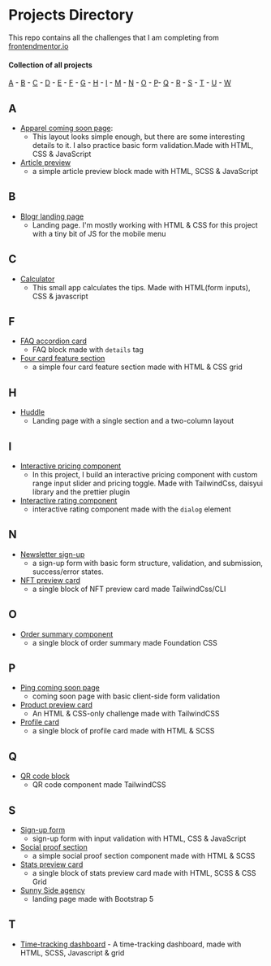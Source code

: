 # Projects Directory
This repo contains all the challenges that I am completing from [frontendmentor.io](https://www.frontendmentor.io/profile/PanuGr)

#### Collection of all projects

[A](#a) - [B](#b) - [C](#c) - [D](#d) - [E](#e) - [F](#f) - [G](#g) - [H](#h) - [I](#i) - [M](#m) - [N](#n) - [O](#o) - [P](#p)- [Q](#q) - [R](#r) - [S](#s) - [T](#t) - [U](#u) - [W](#w)

## A <a id="a"></a>

- [Apparel coming soon page](./newbie/Apparel-coming-soon/):
  - This layout looks simple enough, but there are some interesting details to it. I also practice basic form validation.Made with HTML, CSS & JavaScript
- [Article preview](./newbie/article-component/)
  - a simple article preview block made with HTML, SCSS & JavaScript

## B <a id="b"></a>

- [Blogr landing page](./junior/blog-landing-page/)
  - Landing page. I'm mostly working with HTML & CSS for this project with a tiny bit of JS for the mobile menu

## C <a id="c"></a>

- [Calculator](./junior/tip-calculator/)
    - This small app calculates the tips. Made with HTML(form inputs), CSS & javascript

<!-- ## D <a id="d"></a>

## E <a id="e"></a>
 -->

## F <a id="f"></a>

- [FAQ accordion card](./newbie/faq-accordion/)
  - FAQ block made with `details` tag
- [Four card feature section](./newbie/four-cards/)
  - a simple four card feature section made with HTML & CSS grid

<!-- ## G <a id="g"></a>
 -->

## H <a id="h"></a>

- [Huddle](./newbie/Huddle-landing-page/)
  - Landing page with a single section and a two-column layout

## I <a id="i"></a>

- [Interactive pricing component](./junior/interactive-pricing-component/)
  - In this project, I build an interactive pricing component with custom range input slider and pricing toggle. Made with TailwindCss, daisyui library and the prettier plugin
- [Interactive rating component](./newbie/interactive-rating-component/)
  - interactive rating component made with the `dialog` element

<!-- ## M <a id="m"></a>
 -->

## N <a id="n"></a>

- [Newsletter sign-up](./newbie/ntf-card/)
  - a sign-up form with basic form structure, validation, and submission, success/error states.
- [NFT preview card](./newbie/ntf-card/)
  - a single block of NFT preview card made TailwindCss/CLI

## O <a id="o"></a>

- [Order summary component](./newbie/order-summary-component/)
  - a single block of order summary made Foundation CSS

## P <a id="p"></a>

- [Ping coming soon page](./newbie/Ping-lunching-soon/)
  - coming soon page with basic client-side form validation
- [Product preview card](./newbie/product-preview-card-component/)
  - An HTML & CSS-only challenge made with TailwindCSS
- [Profile card](./newbie/profile-card-component/)
  - a single block of profile card made with HTML & SCSS

## Q <a id="q"></a>

- [QR code block](./newbie/qr-component/)
  - QR code component made TailwindCSS

<!-- ## R <a id="r"></a> -->

## S <a id="s"></a>

- [Sign-up form](./newbie/signup-form/)
  - sign-up form with input validation with HTML, CSS & JavaScript
- [Social proof section](./newbie/social-proof/)
  - a simple social proof section component made with HTML & SCSS
- [Stats preview card](./newbie/stats-preview-card/)
  - a single block of stats preview card made with HTML, SCSS & CSS Grid
- [Sunny Side agency](./junior/sunnyside-page/)
  - landing page made with Bootstrap 5

## T <a id="t"></a>

- [Time-tracking dashboard](./junior/time-tracking-dashboard/) - A time-tracking dashboard, made with HTML, SCSS, Javascript & grid
<!-- ## U <a id="u"></a>

## W <a id="u"></a> -->
